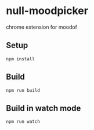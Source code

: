 # null-moodpicker
chrome extension for moodof

## Setup

```
npm install
```

## Build

```
npm run build
```

## Build in watch mode

```
npm run watch
```
